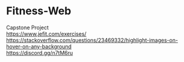 # Fitness-Web
Capstone Project  
https://www.jefit.com/exercises/  
https://stackoverflow.com/questions/23469332/highlight-images-on-hover-on-any-background  
https://discord.gg/n7tM6ru
